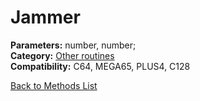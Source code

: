 # Jammer

**Parameters:** number, number;  
**Category:** [Other routines](../categories/other_routines.md)  
**Compatibility:** C64, MEGA65, PLUS4, C128  


[Back to Methods List](../../SUMMARY.md)
